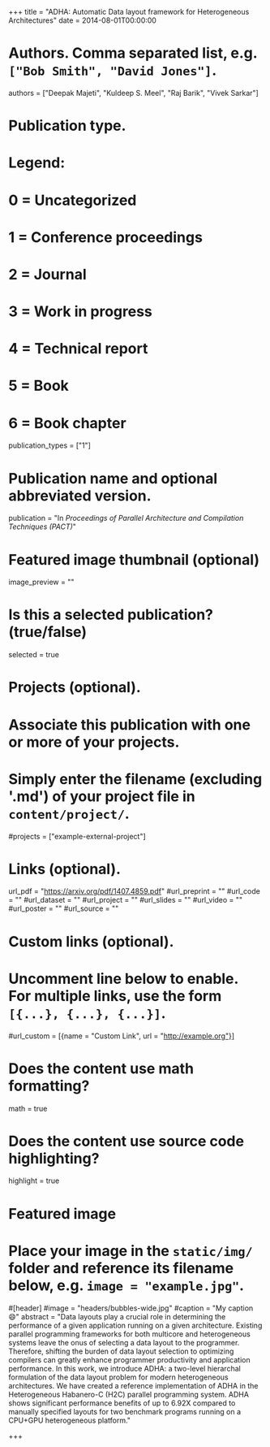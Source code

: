 +++
title = "ADHA: Automatic Data layout framework for Heterogeneous Architectures"
date = 2014-08-01T00:00:00

# Authors. Comma separated list, e.g. `["Bob Smith", "David Jones"]`.
authors = ["Deepak Majeti", "Kuldeep S. Meel", "Raj Barik", "Vivek Sarkar"]

# Publication type.
# Legend:
# 0 = Uncategorized
# 1 = Conference proceedings
# 2 = Journal
# 3 = Work in progress
# 4 = Technical report
# 5 = Book
# 6 = Book chapter
publication_types = ["1"]

# Publication name and optional abbreviated version.
publication = "In *Proceedings of Parallel Architecture and Compilation Techniques (PACT)*"


# Featured image thumbnail (optional)
image_preview = ""

# Is this a selected publication? (true/false)
selected = true

# Projects (optional).
#   Associate this publication with one or more of your projects.
#   Simply enter the filename (excluding '.md') of your project file in `content/project/`.
#projects = ["example-external-project"]


# Links (optional).
url_pdf = "https://arxiv.org/pdf/1407.4859.pdf"
#url_preprint = ""
#url_code = ""
#url_dataset = ""
#url_project = ""
#url_slides = ""
#url_video = ""
#url_poster = ""
#url_source = ""

# Custom links (optional).
#   Uncomment line below to enable. For multiple links, use the form `[{...}, {...}, {...}]`.
#url_custom = [{name = "Custom Link", url = "http://example.org"}]

# Does the content use math formatting?
math = true

# Does the content use source code highlighting?
highlight = true

# Featured image
# Place your image in the `static/img/` folder and reference its filename below, e.g. `image = "example.jpg"`.
#[header]
#image = "headers/bubbles-wide.jpg"
#caption = "My caption :smile:"
abstract = "Data layouts play a crucial role in determining the performance of a given application running on a given architecture. Existing parallel programming frameworks for both multicore and heterogeneous systems leave the onus of selecting a data layout to the programmer. Therefore, shifting the burden of data layout selection to optimizing compilers can greatly enhance programmer productivity and application performance. In this work, we introduce ADHA: a two-level hierarchal formulation of the data layout problem for modern heterogeneous architectures. We have created a reference implementation of ADHA in the Heterogeneous Habanero-C (H2C) parallel programming system. ADHA shows significant performance benefits of up to 6.92X compared to manually specified layouts for two benchmark programs running on a CPU+GPU heterogeneous platform."

+++
